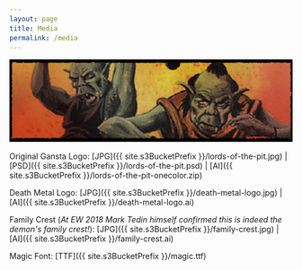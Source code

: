 ```yaml
---
layout: page
title: Media
permalink: /media
---
```


![](/assets/images/site/media.jpg)

Original Gansta Logo: [JPG]({{ site.s3BucketPrefix }}/lords-of-the-pit.jpg) \| [PSD]({{ site.s3BucketPrefix }}/lords-of-the-pit.psd) \| [AI]({{ site.s3BucketPrefix }}/lords-of-the-pit-onecolor.zip)

Death Metal Logo: [JPG]({{ site.s3BucketPrefix }}/death-metal-logo.jpg) \| [AI]({{ site.s3BucketPrefix }}/death-metal-logo.ai)

Family Crest (*At EW 2018 Mark Tedin himself confirmed this is indeed the demon's family crest!*): [JPG]({{ site.s3BucketPrefix }}/family-crest.jpg) \| [AI]({{ site.s3BucketPrefix }}/family-crest.ai)

Magic Font: [TTF]({{ site.s3BucketPrefix }}/magic.ttf)